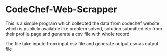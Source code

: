 # CodeChef-Web-Scrapper
This is a simple program which collected the data from codechef website which is publicly available like problem solved, solution submitted etc from their profile page and generate a csv file with whole record. 

The file take inpute from input.csv file and generate output.csv as output file
